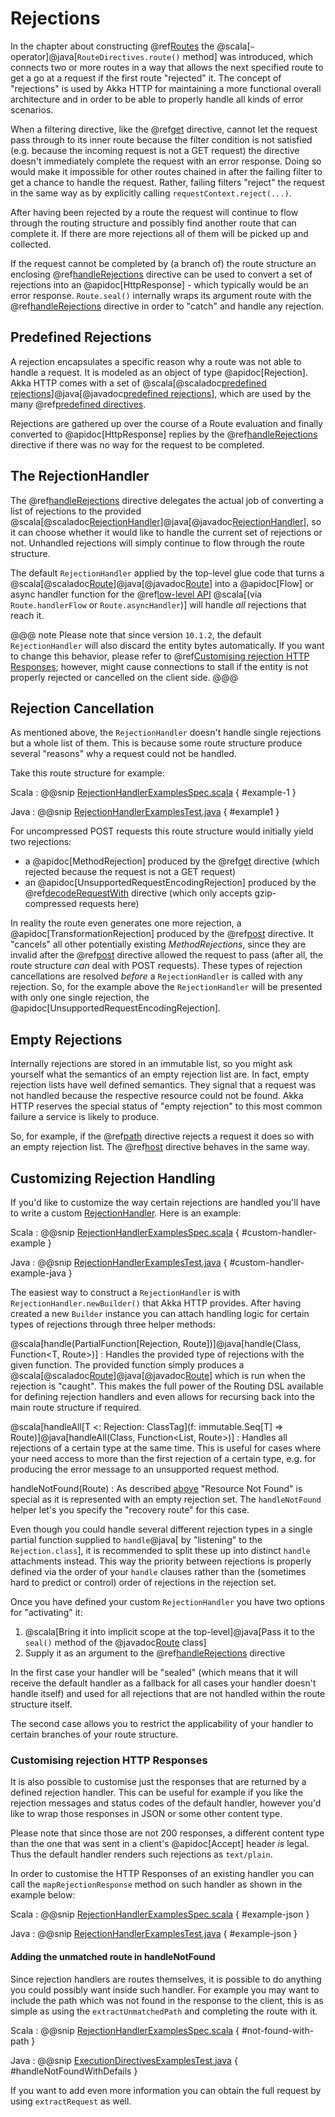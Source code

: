 # Rejections

In the chapter about constructing @ref[Routes](routes.md) the @scala[`~` operator]@java[`RouteDirectives.route()` method] was introduced, which connects two or more routes in a way
that allows the next specified route to get a go at a request if the first route "rejected" it. The concept of "rejections" is
used by Akka HTTP for maintaining a more functional overall architecture and in order to be able to properly
handle all kinds of error scenarios.

When a filtering directive, like the @ref[get](directives/method-directives/get.md) directive, cannot let the request pass through to its inner route because
the filter condition is not satisfied (e.g. because the incoming request is not a GET request) the directive doesn't
immediately complete the request with an error response. Doing so would make it impossible for other routes chained in
after the failing filter to get a chance to handle the request.
Rather, failing filters "reject" the request in the same way as by explicitly calling `requestContext.reject(...)`.

After having been rejected by a route the request will continue to flow through the routing structure and possibly find
another route that can complete it. If there are more rejections all of them will be picked up and collected.

If the request cannot be completed by (a branch of) the route structure an enclosing @ref[handleRejections](directives/execution-directives/handleRejections.md) directive
can be used to convert a set of rejections into an @apidoc[HttpResponse] - which typically would be an error response.
`Route.seal()` internally wraps its argument route with the @ref[handleRejections](directives/execution-directives/handleRejections.md) directive in order to "catch"
and handle any rejection.

## Predefined Rejections

A rejection encapsulates a specific reason why a route was not able to handle a request. It is modeled as an object of
type @apidoc[Rejection]. Akka HTTP comes with a set of @scala[@scaladoc[predefined rejections](akka.http.scaladsl.server.Rejection)]@java[@javadoc[predefined rejections](akka.http.javadsl.server.Rejections)], which are used by the many
@ref[predefined directives](directives/alphabetically.md).

Rejections are gathered up over the course of a Route evaluation and finally converted to @apidoc[HttpResponse] replies by
the @ref[handleRejections](directives/execution-directives/handleRejections.md) directive if there was no way for the request to be completed.

<a id="the-rejectionhandler"></a>
## The RejectionHandler

The @ref[handleRejections](directives/execution-directives/handleRejections.md) directive delegates the actual job of converting a list of rejections to the provided @scala[@scaladoc[RejectionHandler](akka.http.scaladsl.server.RejectionHandler)]@java[@javadoc[RejectionHandler](akka.http.javadsl.server.RejectionHandler)],
so it can choose whether it would like to handle the current set of rejections or not.
Unhandled rejections will simply continue to flow through the route structure.

The default `RejectionHandler` applied by the top-level glue code that turns a @scala[@scaladoc[Route](akka.http.scaladsl.server.index#Route=akka.http.scaladsl.server.RequestContext=%3Escala.concurrent.Future[akka.http.scaladsl.server.RouteResult])]@java[@javadoc[Route](akka.http.javadsl.server.Route)] into a
@apidoc[Flow] or async handler function for the @ref[low-level API](../server-side/low-level-api.md)
@scala[(via `Route.handlerFlow` or `Route.asyncHandler`)]
will handle *all* rejections that reach it.


@@@ note
Please note that since version `10.1.2`, the default `RejectionHandler` will also discard the entity bytes automatically. If you want to change this behavior,
please refer to @ref[Customising rejection HTTP Responses](rejections.md#customising-rejections); however, might cause connections to stall
if the entity is not properly rejected or cancelled on the client side.
@@@


## Rejection Cancellation

As mentioned above, the `RejectionHandler` doesn't handle single rejections but a whole list of
them. This is because some route structure produce several "reasons" why a request could not be handled.

Take this route structure for example:

Scala
:  @@snip [RejectionHandlerExamplesSpec.scala]($test$/scala/docs/http/scaladsl/server/RejectionHandlerExamplesSpec.scala) { #example-1 }

Java
:  @@snip [RejectionHandlerExamplesTest.java]($test$/java/docs/http/javadsl/server/RejectionHandlerExamplesTest.java) { #example1 }

For uncompressed POST requests this route structure would initially yield two rejections:

 * a @apidoc[MethodRejection] produced by the @ref[get](directives/method-directives/get.md) directive (which rejected because the request is not a GET request)
 * an @apidoc[UnsupportedRequestEncodingRejection] produced by the @ref[decodeRequestWith](directives/coding-directives/decodeRequestWith.md) directive (which only accepts
gzip-compressed requests here)

In reality the route even generates one more rejection, a @apidoc[TransformationRejection] produced by the @ref[post](directives/method-directives/post.md)
directive. It "cancels" all other potentially existing *MethodRejections*, since they are invalid after the
@ref[post](directives/method-directives/post.md) directive allowed the request to pass (after all, the route structure *can* deal with POST requests).
These types of rejection cancellations are resolved *before* a `RejectionHandler` is called with any rejection.
So, for the example above the `RejectionHandler` will be presented with only one single rejection, the @apidoc[UnsupportedRequestEncodingRejection].

<a id="empty-rejections"></a>
## Empty Rejections

Internally rejections are stored in an immutable list, so you might ask yourself what the semantics of
an empty rejection list are. In fact, empty rejection lists have well defined semantics. They signal that a request was
not handled because the respective resource could not be found. Akka HTTP reserves the special status of "empty
rejection" to this most common failure a service is likely to produce.

So, for example, if the @ref[path](directives/path-directives/path.md) directive rejects a request it does so with an empty rejection list. The
@ref[host](directives/host-directives/host.md) directive behaves in the same way.

## Customizing Rejection Handling

If you'd like to customize the way certain rejections are handled you'll have to write a custom
[RejectionHandler](#the-rejectionhandler). Here is an example:

Scala
:  @@snip [RejectionHandlerExamplesSpec.scala]($test$/scala/docs/http/scaladsl/server/RejectionHandlerExamplesSpec.scala) { #custom-handler-example }

Java
:  @@snip [RejectionHandlerExamplesTest.java]($test$/java/docs/http/javadsl/server/RejectionHandlerExamplesTest.java) { #custom-handler-example-java }

The easiest way to construct a `RejectionHandler` is with `RejectionHandler.newBuilder()` that Akka HTTP provides.
After having created a new `Builder` instance
you can attach handling logic for certain types of rejections through three helper methods:

@scala[handle(PartialFunction[Rejection, Route])]@java[handle(Class<T>, Function<T, Route>)]
: Handles the provided type of rejections with the given function. The provided function simply produces a @scala[@scaladoc[Route](akka.http.scaladsl.server.index#Route=akka.http.scaladsl.server.RequestContext=%3Escala.concurrent.Future[akka.http.scaladsl.server.RouteResult])]@java[@javadoc[Route](akka.http.javadsl.server.Route)] which is
run when the rejection is "caught". This makes the full power of the Routing DSL available for defining rejection
handlers and even allows for recursing back into the main route structure if required.

@scala[handleAll[T <: Rejection: ClassTag](f: immutable.Seq[T] => Route)]@java[handleAll<T extends Rejection>(Class<T>, Function<List<T>, Route>)]
: Handles all rejections of a certain type at the same time. This is useful for cases where your need access to more
than the first rejection of a certain type, e.g. for producing the error message to an unsupported request method.

handleNotFound(Route)
: As described [above](#empty-rejections) "Resource Not Found" is special as it is represented with an empty
rejection set. The `handleNotFound` helper let's you specify the "recovery route" for this case.


Even though you could handle several different rejection types in a single partial function supplied to `handle`@java[ by "listening" to the `Rejection.class`],
it is recommended to split these up into distinct `handle` attachments instead.
This way the priority between rejections is properly defined via the order of your `handle` clauses rather than the
(sometimes hard to predict or control) order of rejections in the rejection set.

Once you have defined your custom `RejectionHandler` you have two options for "activating" it:

 1. @scala[Bring it into implicit scope at the top-level]@java[Pass it to the `seal()` method of the @javadoc[Route](akka.http.javadsl.server.Route) class]
 2. Supply it as an argument to the @ref[handleRejections](directives/execution-directives/handleRejections.md) directive

In the first case your handler will be "sealed" (which means that it will receive the default handler as a fallback for
all cases your handler doesn't handle itself) and used for all rejections that are not handled within the route structure
itself.

The second case allows you to restrict the applicability of your handler to certain branches of your route structure.

<a id="customising-rejections"></a>
### Customising rejection HTTP Responses

It is also possible to customise just the responses that are returned by a defined rejection handler.
This can be useful for example if you like the rejection messages and status codes of the default handler,
however you'd like to wrap those responses in JSON or some other content type.

Please note that since those are not 200 responses, a different content type than the one that was sent in
a client's @apidoc[Accept] header *is* legal. Thus the default handler renders such rejections as `text/plain`.

In order to customise the HTTP Responses of an existing handler you can call the
`mapRejectionResponse` method on such handler as shown in the example below:

Scala
:  @@snip [RejectionHandlerExamplesSpec.scala]($test$/scala/docs/http/scaladsl/server/RejectionHandlerExamplesSpec.scala) { #example-json }

Java
:  @@snip [RejectionHandlerExamplesTest.java]($test$/java/docs/http/javadsl/server/RejectionHandlerExamplesTest.java) { #example-json }

#### Adding the unmatched route in handleNotFound

Since rejection handlers are routes themselves, it is possible to do anything you could possibly want inside such handler.
For example you may want to include the path which was not found in the response to the client, this is as simple as
using the `extractUnmatchedPath` and completing the route with it.

Scala
:  @@snip [RejectionHandlerExamplesSpec.scala]($test$/scala/docs/http/scaladsl/server/RejectionHandlerExamplesSpec.scala) { #not-found-with-path }

Java
:  @@snip [ExecutionDirectivesExamplesTest.java]($test$/java/docs/http/javadsl/server/directives/ExecutionDirectivesExamplesTest.java) { #handleNotFoundWithDefails }

If you want to add even more information you can obtain the full request by using `extractRequest` as well.
